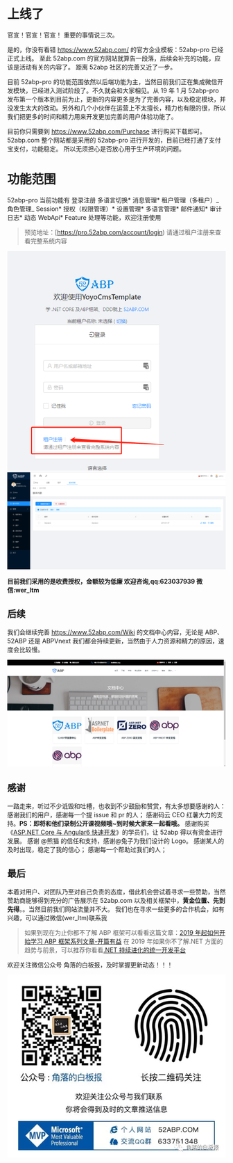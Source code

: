 # 上线了

官宣！官宣！官宣！
重要的事情说三次。

是的，你没有看错 https://www.52abp.com/ 的官方企业模板：52abp-pro 已经正式上线。
至此 52abp.com 的官方网站就算告一段落，后续会补充的功能，应该是活动有关的内容了。
距离 52abp 社区的完善又近了一步。

目前 52abp-pro 的功能范围依然以后端功能为主，当然目前我们正在集成微信开发模块，已经进入测试阶段了。不久就会和大家相见。从 19 年 1 月 52abp-pro 发布第一个版本到目前为止，更新的内容更多是为了完善内容，以及稳定模块，并没发生太大的改动。另外和几个小伙伴在运营上不太擅长，精力也有限的很，所以我们把更多的时间和精力用来开发更加完善的用户体验功能了。

目前你只需要到 https://www.52abp.com/Purchase 进行购买下载即可。
52abp.com 整个网站都是采用的 52abp-pro 进行开发的，目前已经打通了支付宝支付，功能稳定。
所以无须担心是否放心用于生产环境的问题。

# 功能范围

52abp-pro 当前功能有 登录注册 多语言切换* 消息管理* 租户管理（多租户）_ 角色管理_ Session* 授权（权限管理）* 设置管理* 多语言管理* 邮件通知* 审计日志* 动态 WebApi\* Feature 处理等功能，欢迎注册使用

> 预览地址：[https://pro.52abp.com/account/login)
> 请通过租户注册来查看完整系统内容

 

![52Abp Pro Online 1](images/52abp-pro-online-1.png)
![52Abp Pro Online 2](images/52abp-pro-online-2.png)



**目前我们采用的是收费授权，金额较为低廉 欢迎咨询,qq:623037939 微信:wer_ltm**

## 后续

我们会继续完善 https://www.52abp.com/Wiki 的文档中心内容，无论是 ABP、52ABP 还是 ABPVnext 我们都会持续更新，当然由于人力资源和精力的原因，速度会比较慢。

![52Abp Pro Online 3](images/52abp-pro-online-3.png)
 
## 感谢

一路走来，听过不少诋毁和吐槽，也收到不少鼓励和赞赏，有太多想要感谢的人：
感谢我们的用户，感谢每一个提 issue 和 pr 的人；
感谢码云 CEO 红薯大力的支持。**PS：即将和他们录制公开课视频哦~到时候大家来一起看哦。**
感谢购买《[ASP.NET Core 与 Angular6 快速开发](https://dwz.cn/kQydQrTe)》的学员们，让 52abp 得以有资金进行发展。
感谢 @熊猫 的信任和支持，感谢@兔子为我们设计的 Logo。
感谢某人的及时出现，稳定了我的信心；
感谢每一个帮助过我们的人；

## 最后

本着对用户、对团队乃至对自己负责的态度，借此机会尝试着寻求一些赞助，当然赞助商能够得到充分的广告展示在 52abp.com 以及相关框架中，**黄金位置、先到先得**。。当然目前我们网站流量并不大。
我们也在寻求一些更多的合作机会，如有兴趣，可以通过微信(wer_ltm)联系我

> 如果到现在为止你都不了解 ABP 框架可以看看这篇文章：[2019 年起如何开始学习 ABP 框架系列文章-开篇有益](https://www.52abp.com/Wiki/52abp/latest/docs/Introduction)
> 在 2019 年如果你不了解.NET 方面的趋势与前景，可以推荐你看看[.NET 持续进化的统一开发平台
> ](https://www.52abp.com/BlogDetails/10009)

欢迎关注微信公众号 角落的白板报，及时掌握更新动态！！！



![公众号：角落的白板报](images/jiaoluowechat.png)

